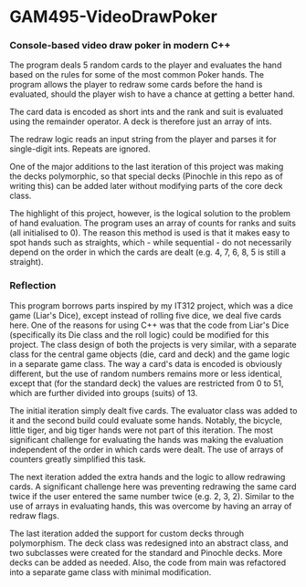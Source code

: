 # GAM495-VideoDrawPoker
### Console-based video draw poker in modern C++

The program deals 5 random cards to the player and evaluates the hand based on the rules for some of the most common Poker hands. The program allows the player to redraw some cards before the hand is evaluated, should the player wish to have a chance at getting a better hand.

The card data is encoded as short ints and the rank and suit is evaluated using the remainder operator. A deck is therefore just an array of ints.

The redraw logic reads an input string from the player and parses it for single-digit ints. Repeats are ignored.

One of the major additions to the last iteration of this project was making the decks polymorphic, so that special decks (Pinochle in this repo as of writing this) can be added later without modifying parts of the core deck class.

The highlight of this project, however, is the logical solution to the problem of hand evaluation. The program uses an array of counts for ranks and suits (all initialised to 0). The reason this method is used is that it makes easy to spot hands such as straights, which - while sequential - do not necessarily depend on the order in which the cards are dealt (e.g. 4, 7, 6, 8, 5 is still a straight).

### Reflection

This program borrows parts inspired by my IT312 project, which was a dice game (Liar's Dice), except instead of rolling five dice, we deal five cards here. One of the reasons for using C++ was that the code from Liar's Dice (specifically its Die class and the roll logic) could be modified for this project. The class design of both the projects is very similar, with a separate class for the central game objects (die, card and deck) and the game logic in a separate game class. The way a card's data is encoded is obviously different, but the use of random numbers remains more or less identical, except that (for the standard deck) the values are restricted from 0 to 51, which are further divided into groups (suits) of 13.

The initial iteration simply dealt five cards. The evaluator class was added to it and the second build could evaluate some hands. Notably, the bicycle, little tiger, and big tiger hands were not part of this iteration. The most significant challenge for evaluating the hands was making the evaluation independent of the order in which cards were dealt. The use of arrays of counters greatly simplified this task.

The next iteration added the extra hands and the logic to allow redrawing cards. A significant challenge here was preventing redrawing the same card twice if the user entered the same number twice (e.g. 2, 3, 2). Similar to the use of arrays in evaluating hands, this was overcome by having an array of redraw flags.

The last iteration added the support for custom decks through polymorphism. The deck class was redesigned into an abstract class, and two subclasses were created for the standard and Pinochle decks. More decks can be added as needed. Also, the code from main was refactored into a separate game class with minimal modification.
